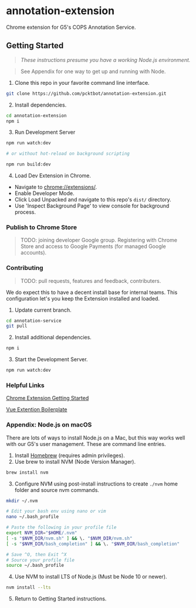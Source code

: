 # annotation-extension

Chrome extension for G5's COPS Annotation Service.

## Getting Started

> *These instructions presume you have a working Node.js environment.*

> See Appendix for one way to get up and running with Node.

1. Clone this repo in your favorite command line interface.
``` bash
git clone https://github.com/pcktbot/annotation-extension.git
```
2. Install dependencies.
``` bash
cd annotation-extension
npm i
```
3. Run Development Server
``` bash
npm run watch:dev

# or without hot-reload on background scripting

npm run build:dev
```
4. Load Dev Extension in Chrome.
- Navigate to [chrome://extensions/](chrome://extensions/).
- Enable Developer Mode.
- Click Load Unpacked and navigate to this repo's `dist/` directory.
- Use 'Inspect Background Page' to view console for background process.

### Publish to Chrome Store

> TODO: joining developer Google group. Registering with Chrome Store and access to Google Payments (for managed Google accounts).


### Contributing

> TODO: pull requests, features and feedback, contributers.

We do expect this to have a decent install base for internal teams. This configuration let's you keep the Extension installed and loaded.

1. Update current branch.
``` bash
cd annotation-service
git pull
```
2. Install additional dependencies.
``` bash
npm i
```
3. Start the Development Server.
``` bash
npm run watch:dev
```

### Helpful Links

[Chrome Extension Getting Started](https://developer.chrome.com/extensions/getstarted)

[Vue Extention Boilerplate](https://github.com/Kocal/vue-web-extension)

### Appendix: Node.js on macOS

There are lots of ways to install Node.js on a Mac, but this way works well with our G5's user management. These are command line entries.

1. Install [Homebrew](https://brew.sh/) (requires admin privileges).
2. Use brew to install NVM (Node Version Manager).
``` bash
brew install nvm
```
3. Configure NVM using post-install instructions to create `./nvm` home folder and source nvm commands.
``` bash
mkdir ~/.nvm

# Edit your bash env using nano or vim
nano ~/.bash_profile

# Paste the following in your profile file
export NVM_DIR="$HOME/.nvm"
[ -s "$NVM_DIR/nvm.sh" ] && \. "$NVM_DIR/nvm.sh"
[ -s "$NVM_DIR/bash_completion" ] && \. "$NVM_DIR/bash_completion"

# Save ^O, then Exit ^X
# Source your profile file
source ~/.bash_profile
```
4. Use NVM to install LTS of Node.js (Must be Node 10 or newer).
``` bash
nvm install --lts
```
5. Return to Getting Started instructions.
